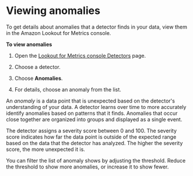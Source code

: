 # Viewing anomalies<a name="detectors-anomalies"></a>

To get details about anomalies that a detector finds in your data, view them in the Amazon Lookout for Metrics console\.

**To view anomalies**

1. Open the [Lookout for Metrics console Detectors](https://console.aws.amazon.com//lookoutmetrics/home#detectors) page\.

1. Choose a detector\.

1. Choose **Anomalies**\.

1. For details, choose an anomaly from the list\.

An *anomaly* is a data point that is unexpected based on the detector's understanding of your data\. A detector learns over time to more accurately identify anomalies based on patterns that it finds\. Anomalies that occur close together are organized into groups and displayed as a single event\.

The detector assigns a severity score between 0 and 100\. The severity score indicates how far the data point is outside of the expected range based on the data that the detector has analyzed\. The higher the severity score, the more unexpected it is\.

You can filter the list of anomaly shows by adjusting the threshold\. Reduce the threshold to show more anomalies, or increase it to show fewer\.